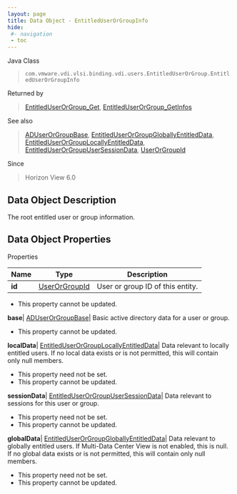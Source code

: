 ```yaml
---
layout: page
title: Data Object - EntitledUserOrGroupInfo
hide:
 #- navigation
 - toc
---
```






Java Class  
> `com.vmware.vdi.vlsi.binding.vdi.users.EntitledUserOrGroup.EntitledUserOrGroupInfo`

Returned by  
> [EntitledUserOrGroup_Get](vdi.users.EntitledUserOrGroup.md#get), [EntitledUserOrGroup_GetInfos](vdi.users.EntitledUserOrGroup.md#getInfos)

See also  
> [ADUserOrGroupBase](vdi.users.ADUserOrGroup.ADUserOrGroupBase.md), [EntitledUserOrGroupGloballyEntitledData](vdi.users.EntitledUserOrGroup.GloballyEntitledData.md), [EntitledUserOrGroupLocallyEntitledData](vdi.users.EntitledUserOrGroup.LocallyEntitledData.md), [EntitledUserOrGroupUserSessionData](vdi.users.EntitledUserOrGroup.UserSessionData.md), [UserOrGroupId](vdi.entity.UserOrGroupId.md)

Since  
> Horizon View 6.0


## Data Object Description 

The root entitled user or group information. 

## Data Object Properties

Properties

Name |  Type |  Description   
---|---|---  
**id**| [UserOrGroupId](vdi.entity.UserOrGroupId.md)|  User or group ID of this entity.   


* This property cannot be updated.

  
**base**| [ADUserOrGroupBase](vdi.users.ADUserOrGroup.ADUserOrGroupBase.md)|  Basic active directory data for a user or group.   


* This property cannot be updated.

  
**localData**| [EntitledUserOrGroupLocallyEntitledData](vdi.users.EntitledUserOrGroup.LocallyEntitledData.md)|  Data relevant to locally entitled users. If no local data exists or is not permitted, this will contain only null members.   


* This property need not be set.
* This property cannot be updated.

  
**sessionData**| [EntitledUserOrGroupUserSessionData](vdi.users.EntitledUserOrGroup.UserSessionData.md)|  Data relevant to sessions for this user or group.   


* This property need not be set.
* This property cannot be updated.

  
**globalData**| [EntitledUserOrGroupGloballyEntitledData](vdi.users.EntitledUserOrGroup.GloballyEntitledData.md)|  Data relevant to globally entitled users. If Multi-Data Center View is not enabled, this is null. If no global data exists or is not permitted, this will contain only null members.   


* This property need not be set.
* This property cannot be updated.

  
  
  
  
  
  
